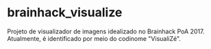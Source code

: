 # brainhack_visualize
Projeto de visualizador de imagens idealizado no Brainhack PoA 2017.
Atualmente, é identificado por meio do codinome "VisualiZé".
